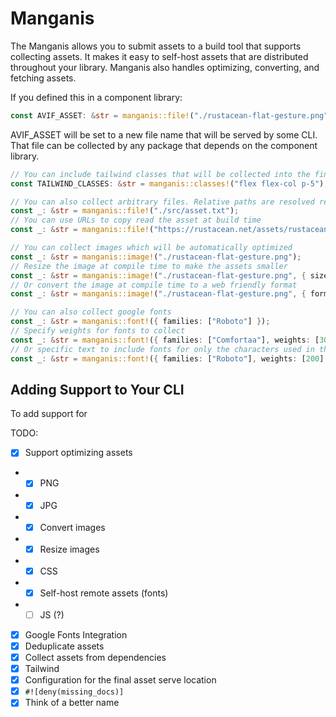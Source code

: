 # Manganis

The Manganis allows you to submit assets to a build tool that supports collecting assets. It makes it easy to self-host assets that are distributed throughout your library. Manganis also handles optimizing, converting, and fetching assets.

If you defined this in a component library:
```rust
const AVIF_ASSET: &str = manganis::file!("./rustacean-flat-gesture.png");
```

AVIF_ASSET will be set to a new file name that will be served by some CLI. That file can be collected by any package that depends on the component library.

```rust
// You can include tailwind classes that will be collected into the final binary
const TAILWIND_CLASSES: &str = manganis::classes!("flex flex-col p-5");

// You can also collect arbitrary files. Relative paths are resolved relative to the package root
const _: &str = manganis::file!("./src/asset.txt");
// You can use URLs to copy read the asset at build time
const _: &str = manganis::file!("https://rustacean.net/assets/rustacean-flat-happy.png");

// You can collect images which will be automatically optimized
const _: &str = manganis::image!("./rustacean-flat-gesture.png");
// Resize the image at compile time to make the assets smaller
const _: &str = manganis::image!("./rustacean-flat-gesture.png", { size: (52, 52) });
// Or convert the image at compile time to a web friendly format
const _: &str = manganis::image!("./rustacean-flat-gesture.png", { format: avif, size: (52, 52) });

// You can also collect google fonts
const _: &str = manganis::font!({ families: ["Roboto"] });
// Specify weights for fonts to collect
const _: &str = manganis::font!({ families: ["Comfortaa"], weights: [300] });
// Or specific text to include fonts for only the characters used in that text
const _: &str = manganis::font!({ families: ["Roboto"], weights: [200], text: "light font" });
```

## Adding Support to Your CLI

To add support for 

TODO:
- [x] Support optimizing assets
- - [x] PNG
- - [x] JPG
- - [x] Convert images
- - [x] Resize images
- - [x] CSS
- - [x] Self-host remote assets (fonts)
- - [ ] JS (?)
- [x] Google Fonts Integration
- [x] Deduplicate assets
- [x] Collect assets from dependencies
- [x] Tailwind
- [x] Configuration for the final asset serve location
- [x] `#![deny(missing_docs)]`
- [x] Think of a better name
